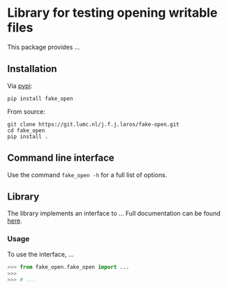# Library for testing opening writable files
This package provides ...

## Installation
Via [pypi](https://pypi.python.org/pypi/fake-open):

    pip install fake_open

From source:

    git clone https://git.lumc.nl/j.f.j.laros/fake-open.git
    cd fake_open
    pip install .

## Command line interface
Use the command `fake_open -h` for a full list of options.

## Library
The library implements an interface to ...
Full documentation can be found [here](https://git.lumc.nl/j.f.j.laros/fake-open).

### Usage
To use the interface, ...

```python
>>> from fake_open.fake_open import ...
>>>
>>> # ...
```
